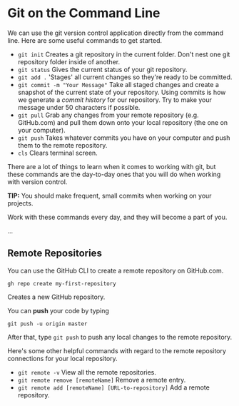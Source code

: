 # Git on the Command Line

We can use the git version control application directly from the command line. Here are some useful commands to get started.

- `git init` Creates a git repository in the current folder. Don't nest one git repository folder inside of another.
- `git status` Gives the current status of your git repository.
- `git add .` 'Stages' all current changes so they're ready to be committed.
- `git commit -m "Your Message"` Take all staged changes and create a snapshot of the current state of your repository. Using commits is how we generate a *commit history* for our repository. Try to make your message under 50 characters if possible.
- `git pull` Grab any changes from your remote repository (e.g. GitHub.com) and pull them down onto your local repository (the one on your computer).
- `git push` Takes whatever commits you have on your computer and push them to the remote repository.
- `cls` Clears terminal screen.

There are a lot of things to learn when it comes to working with git, but these commands are the day-to-day ones that you will do when working with version control.

**TIP:** You should make frequent, small commits when working on your projects.

Work with these commands every day, and they will become a part of you.


...
## Remote Repositories

You can use the GitHub CLI to create a remote repository on GitHub.com.

```shell
gh repo create my-first-repository
```
Creates a new GitHub repository.

You can **push** your code by typing
```shell
git push -u origin master
```

After that, type `git push` to push any local changes to the remote repository.

Here's some other helpful commands with regard to the remote repository connections for your local repository.

- `git remote -v` View all the remote repositories.
- `git remote remove [remoteName]` Remove a remote entry.
- `git remote add [remoteName] [URL-to-repository]` Add a remote repository.